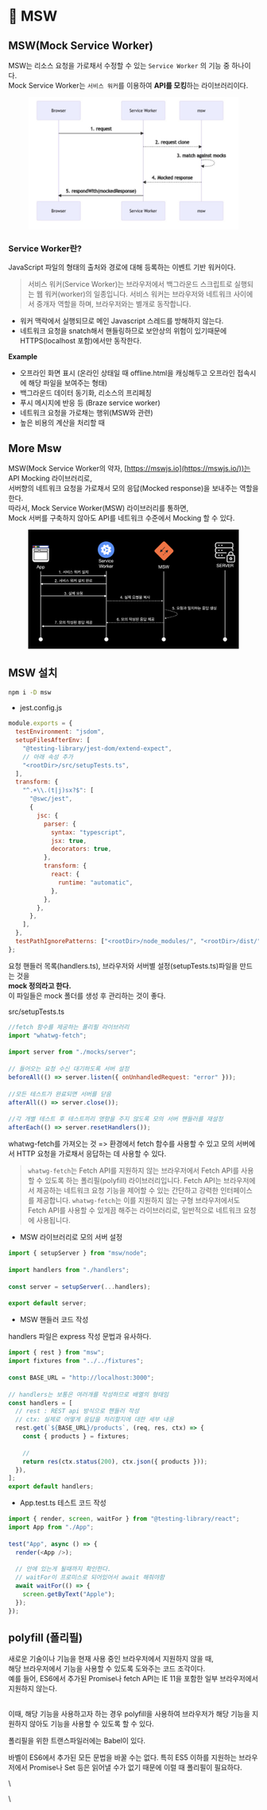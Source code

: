 # 💛 MSW

## MSW(Mock Service Worker) <a href="#mswmock-service-worker" id="mswmock-service-worker"></a>

MSW는 리소스 요청을 가로채서 수정할 수 있는 `Service Worker` 의 기능 중 하나이다.\
Mock Service Worker는 `서비스 워커`를 이용하여 **API를 모킹**하는 라이브러리이다.

<figure><img src="../.gitbook/assets/image (3).png" alt=""><figcaption></figcaption></figure>



### Service Worker란? <a href="#service-worker" id="service-worker"></a>

JavaScript 파일의 형태의 출처와 경로에 대해 등록하는 이벤트 기반 워커이다.

> 서비스 워커(Service Worker)는 브라우저에서 백그라운드 스크립트로 실행되는 웹 워커(worker)의 일종입니다. 서비스 워커는 브라우저와 네트워크 사이에서 중개자 역할을 하며, 브라우저와는 별개로 동작합니다.

* 워커 맥락에서 실행되므로 메인 Javascript 스레드를 방해하지 않는다.
* 네트워크 요청을 snatch해서 핸들링하므로 보안상의 위험이 있기때문에\
  HTTPS(localhost 포함)에서만 동작한다.

**Example**

* 오프라인 화면 표시 (온라인 상태일 때 offline.html을 캐싱해두고 오프라인 접속시에 해당 파일을 보여주는 형태)
* 백그라운드 데이터 동기화, 리소스의 프리페칭
* 푸시 메시지에 반응 등 (Braze service worker)
* 네트워크 요청을 가로채는 행위(MSW와 관련)
* 높은 비용의 계산을 처리할 때



## More Msw

MSW(Mock Service Worker의 약자, [https://mswjs.io](https://mswjs.io/))는 API Mocking 라이브러리로, \
서버향의 네트워크 요청을 가로채서 모의 응답(Mocked response)을 보내주는 역할을 한다.\
따라서, Mock Service Worker(MSW) 라이브러리를 통하면, \
Mock 서버를 구축하지 않아도 API를 네트워크 수준에서 Mocking 할 수 있다.

<figure><img src="../.gitbook/assets/image (1).png" alt=""><figcaption></figcaption></figure>

## MSW 설치

```bash
npm i -D msw
```

* jest.config.js

```javascript
module.exports = {
  testEnvironment: "jsdom",
  setupFilesAfterEnv: [
    "@testing-library/jest-dom/extend-expect",
    // 아래 속성 추가
    "<rootDir>/src/setupTests.ts",
  ],
  transform: {
    "^.+\\.(t|j)sx?$": [
      "@swc/jest",
      {
        jsc: {
          parser: {
            syntax: "typescript",
            jsx: true,
            decorators: true,
          },
          transform: {
            react: {
              runtime: "automatic",
            },
          },
        },
      },
    ],
  },
  testPathIgnorePatterns: ["<rootDir>/node_modules/", "<rootDir>/dist/"],
};
```

요청 핸들러 목록(handlers.ts), 브라우저와 서버별 설정(setupTests.ts)파일을 만드는 것을 \
**mock 정의라고 한다.** \
이 파일들은 mock 폴더를 생성 후 관리하는 것이 좋다.

src/setupTests.ts

```javascript
//fetch 함수를 제공하는 폴리필 라이브러리
import "whatwg-fetch";

import server from "./mocks/server";

// 들어오는 요청 수신 대기하도록 서버 설정
beforeAll(() => server.listen({ onUnhandledRequest: "error" }));

//모든 테스트가 완료되면 서버를 닫음
afterAll(() => server.close());

//각 개별 테스트 후 테스트끼리 영향을 주지 않도록 모의 서버 핸들러를 재설정
afterEach(() => server.resetHandlers());
```

whatwg-fetch를 가져오는 것 => 환경에서 fetch 함수를 사용할 수 있고 모의 서버에서 HTTP 요청을 가로채서 응답하는 데 사용할 수 있다.

> `whatwg-fetch`는 Fetch API를 지원하지 않는 브라우저에서 Fetch API를 사용할 수 있도록 하는 폴리필(polyfill) 라이브러리입니다. Fetch API는 브라우저에서 제공하는 네트워크 요청 기능을 제어할 수 있는 간단하고 강력한 인터페이스를 제공합니다. `whatwg-fetch`는 이를 지원하지 않는 구형 브라우저에서도 Fetch API를 사용할 수 있게끔 해주는 라이브러리로, 일반적으로 네트워크 요청에 사용됩니다.

* MSW 라이브러리로 모의 서버 설정

```javascript
import { setupServer } from "msw/node";

import handlers from "./handlers";

const server = setupServer(...handlers);

export default server;
```

* MSW 핸들러 코드 작성

handlers 파일은 express 작성 문법과 유사하다.

```javascript
import { rest } from "msw";
import fixtures from "../../fixtures";

const BASE_URL = "http://localhost:3000";

// handlers는 보통은 여러개를 작성하므로 배열의 형태임
const handlers = [
  // rest : REST api 방식으로 핸들러 작성
  // ctx: 실제로 어떻게 응답을 처리할지에 대한 세부 내용
  rest.get(`${BASE_URL}/products`, (req, res, ctx) => {
    const { products } = fixtures;

    //
    return res(ctx.status(200), ctx.json({ products }));
  }),
];
export default handlers;
```

* App.test.ts 테스트 코드 작성

```javascript
import { render, screen, waitFor } from "@testing-library/react";
import App from "./App";

test("App", async () => {
  render(<App />);

  // 안에 있는게 될때까지 확인한다.
  // waitFor이 프로미스로 되어있어서 await 해줘야함
  await waitFor(() => {
    screen.getByText("Apple");
  });
});
```

## polyfill (폴리필)

새로운 기술이나 기능을 현재 사용 중인 브라우저에서 지원하지 않을 때, \
해당 브라우저에서 기능을 사용할 수 있도록 도와주는 코드 조각이다. \
예를 들어, ES6에서 추가된 Promise나 fetch API는 IE 11을 포함한 일부 브라우저에서 지원하지 않는다.&#x20;

\
이때, 해당 기능을 사용하고자 하는 경우 polyfill을 사용하여 브라우저가 해당 기능을 지원하지 않아도 기능을 사용할 수 있도록 할 수 있다.

폴리필을 위한 트랜스파일러에는 Babel이 있다.&#x20;

바벨이 ES6에서 추가된 모든 문법을 바꿀 수는 없다. 특히 ES5 이하를 지원하는 브라우저에서 Promise나 Set 등은 읽어낼 수가 없기 때문에 이럴 때 폴리필이 필요하다.

\


\
